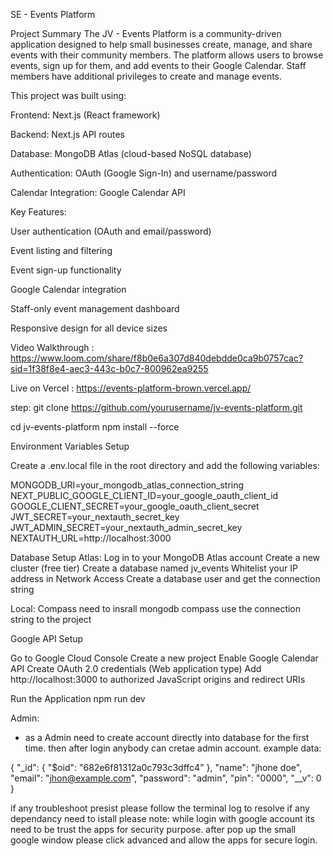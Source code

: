 SE - Events Platform

Project Summary
The JV - Events Platform is a community-driven application designed to help small businesses create, manage, and share events with their community members. The platform allows users to browse events, sign up for them, and add events to their Google Calendar. Staff members have additional privileges to create and manage events.

This project was built using:

Frontend: Next.js (React framework)

Backend: Next.js API routes

Database: MongoDB Atlas (cloud-based NoSQL database)

Authentication: OAuth (Google Sign-In) and username/password

Calendar Integration: Google Calendar API

Key Features:

User authentication (OAuth and email/password)

Event listing and filtering

Event sign-up functionality

Google Calendar integration

Staff-only event management dashboard

Responsive design for all device sizes

Video Walkthrough : https://www.loom.com/share/f8b0e6a307d840debdde0ca9b0757cac?sid=1f38f8e4-aec3-443c-b0c7-800962ea9255

Live on Vercel : https://events-platform-brown.vercel.app/


step:
git clone https://github.com/yourusername/jv-events-platform.git

cd jv-events-platform
npm install --force

Environment Variables Setup

Create a .env.local file in the root directory and add the following variables:

MONGODB_URI=your_mongodb_atlas_connection_string
NEXT_PUBLIC_GOOGLE_CLIENT_ID=your_google_oauth_client_id
GOOGLE_CLIENT_SECRET=your_google_oauth_client_secret
JWT_SECRET=your_nextauth_secret_key
JWT_ADMIN_SECRET=your_nextauth_admin_secret_key
NEXTAUTH_URL=http://localhost:3000

Database Setup
Atlas:
Log in to your MongoDB Atlas account
Create a new cluster (free tier)
Create a database named jv_events
Whitelist your IP address in Network Access
Create a database user and get the connection string

Local: Compass
need to insrall mongodb compass
use the connection string to the project

Google API Setup

Go to Google Cloud Console
Create a new project
Enable Google Calendar API
Create OAuth 2.0 credentials (Web application type)
Add http://localhost:3000 to authorized JavaScript origins and redirect URIs

Run the Application
npm run dev

Admin:
- as a Admin need to create account directly into database for the first time. then after login anybody can cretae admin account.
example data:

{
  "_id": {
    "$oid": "682e6f81312a0c793c3dffc4"
  },
  "name": "jhone doe",
  "email": "jhon@example.com",
  "password": "admin",
  "pin": "0000",
  "__v": 0
}

if any troubleshoot presist please follow the terminal log to resolve if any dependancy need to istall
please note: while login with google account its need to be trust the apps for security purpose. after pop up the small google window please click advanced and allow the apps for secure login.
